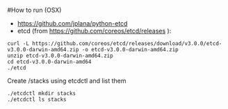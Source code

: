 #How to run (OSX)

* https://github.com/jplana/python-etcd
* etcd (from https://github.com/coreos/etcd/releases ):

```
curl -L https://github.com/coreos/etcd/releases/download/v3.0.0/etcd-v3.0.0-darwin-amd64.zip -o etcd-v3.0.0-darwin-amd64.zip
unzip etcd-v3.0.0-darwin-amd64.zip
cd etcd-v3.0.0-darwin-amd64
./etcd
```

Create /stacks using etcdctl and list them

```
./etcdctl mkdir stacks
./etcdctl ls stacks
```



